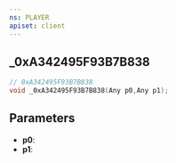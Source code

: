 ```yaml
---
ns: PLAYER
apiset: client
---
```

## _0xA342495F93B7B838

```c
// 0xA342495F93B7B838
void _0xA342495F93B7B838(Any p0,Any p1);
```


## Parameters
* **p0**:
* **p1**:



